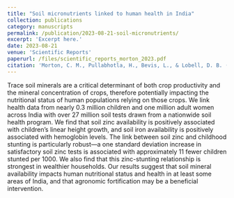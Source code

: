 ```yaml
---
title: "Soil micronutrients linked to human health in India"
collection: publications
category: manuscripts
permalink: /publication/2023-08-21-soil-micronutrients/
excerpt: 'Excerpt here.'
date: 2023-08-21
venue: 'Scientific Reports'
paperurl: /files/scientific_reports_morton_2023.pdf
citation: 'Morton, C. M., Pullabhotla, H., Bevis, L., & Lobell, D. B. (2023). &quot;Soil micronutrients linked to human health in India&quot;. <i>Scientific reports</i>, 13(1), 13591.'
---
```


Trace soil minerals are a critical determinant of both crop productivity and the mineral concentration of crops, therefore potentially impacting the nutritional status of human populations relying on those crops. We link health data from nearly 0.3 million children and one million adult women across India with over 27 million soil tests drawn from a nationwide soil health program. We find that soil zinc availability is positively associated with children’s linear height growth, and soil iron availability is positively associated with hemoglobin levels. The link between soil zinc and childhood stunting is particularly robust—a one standard deviation increase in satisfactory soil zinc tests is associated with approximately 11 fewer children stunted per 1000. We also find that this zinc-stunting relationship is strongest in wealthier households. Our results suggest that soil mineral availability impacts human nutritional status and health in at least some areas of India, and that agronomic fortification may be a beneficial intervention.
